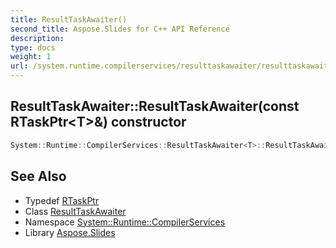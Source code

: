 ```yaml
---
title: ResultTaskAwaiter()
second_title: Aspose.Slides for C++ API Reference
description: 
type: docs
weight: 1
url: /system.runtime.compilerservices/resulttaskawaiter/resulttaskawaiter/
---
```

## ResultTaskAwaiter::ResultTaskAwaiter(const RTaskPtr\<T\>\&) constructor




```cpp
System::Runtime::CompilerServices::ResultTaskAwaiter<T>::ResultTaskAwaiter(const RTaskPtr<T> &task)
```

## See Also

* Typedef [RTaskPtr](../../../system/rtaskptr/)
* Class [ResultTaskAwaiter](../)
* Namespace [System::Runtime::CompilerServices](../../)
* Library [Aspose.Slides](../../../)